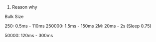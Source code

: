 1. Reason why 


Bulk Size

250: 0.5ms - 110ms
250000: 1.5ms - 150ms
2M: 20ms - 2s (Sleep 0.75)

50000: 120ms - 300ms
